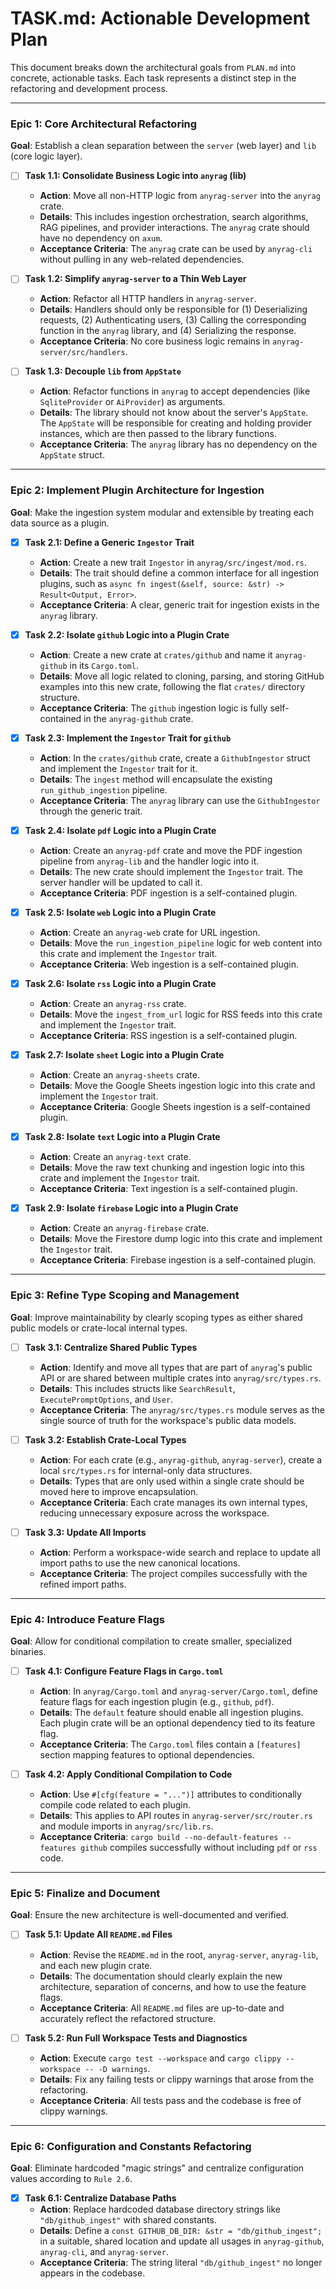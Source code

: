 # TASK.md: Actionable Development Plan

This document breaks down the architectural goals from `PLAN.md` into concrete, actionable tasks. Each task represents a distinct step in the refactoring and development process.

---

### Epic 1: Core Architectural Refactoring

**Goal**: Establish a clean separation between the `server` (web layer) and `lib` (core logic layer).

-   [ ] **Task 1.1: Consolidate Business Logic into `anyrag` (lib)**
    -   **Action**: Move all non-HTTP logic from `anyrag-server` into the `anyrag` crate.
    -   **Details**: This includes ingestion orchestration, search algorithms, RAG pipelines, and provider interactions. The `anyrag` crate should have no dependency on `axum`.
    -   **Acceptance Criteria**: The `anyrag` crate can be used by `anyrag-cli` without pulling in any web-related dependencies.

-   [ ] **Task 1.2: Simplify `anyrag-server` to a Thin Web Layer**
    -   **Action**: Refactor all HTTP handlers in `anyrag-server`.
    -   **Details**: Handlers should only be responsible for (1) Deserializing requests, (2) Authenticating users, (3) Calling the corresponding function in the `anyrag` library, and (4) Serializing the response.
    -   **Acceptance Criteria**: No core business logic remains in `anyrag-server/src/handlers`.

-   [ ] **Task 1.3: Decouple `lib` from `AppState`**
    -   **Action**: Refactor functions in `anyrag` to accept dependencies (like `SqliteProvider` or `AiProvider`) as arguments.
    -   **Details**: The library should not know about the server's `AppState`. The `AppState` will be responsible for creating and holding provider instances, which are then passed to the library functions.
    -   **Acceptance Criteria**: The `anyrag` library has no dependency on the `AppState` struct.

---

### Epic 2: Implement Plugin Architecture for Ingestion

**Goal**: Make the ingestion system modular and extensible by treating each data source as a plugin.

-   [x] **Task 2.1: Define a Generic `Ingestor` Trait**
    -   **Action**: Create a new trait `Ingestor` in `anyrag/src/ingest/mod.rs`.
    -   **Details**: The trait should define a common interface for all ingestion plugins, such as `async fn ingest(&self, source: &str) -> Result<Output, Error>`.
    -   **Acceptance Criteria**: A clear, generic trait for ingestion exists in the `anyrag` library.

-   [x] **Task 2.2: Isolate `github` Logic into a Plugin Crate**
    -   **Action**: Create a new crate at `crates/github` and name it `anyrag-github` in its `Cargo.toml`.
    -   **Details**: Move all logic related to cloning, parsing, and storing GitHub examples into this new crate, following the flat `crates/` directory structure.
    -   **Acceptance Criteria**: The `github` ingestion logic is fully self-contained in the `anyrag-github` crate.

-   [x] **Task 2.3: Implement the `Ingestor` Trait for `github`**
    -   **Action**: In the `crates/github` crate, create a `GithubIngestor` struct and implement the `Ingestor` trait for it.
    -   **Details**: The `ingest` method will encapsulate the existing `run_github_ingestion` pipeline.
    -   **Acceptance Criteria**: The `anyrag` library can use the `GithubIngestor` through the generic trait.

-   [x] **Task 2.4: Isolate `pdf` Logic into a Plugin Crate**
    -   **Action**: Create an `anyrag-pdf` crate and move the PDF ingestion pipeline from `anyrag-lib` and the handler logic into it.
    -   **Details**: The new crate should implement the `Ingestor` trait. The server handler will be updated to call it.
    -   **Acceptance Criteria**: PDF ingestion is a self-contained plugin.

-   [x] **Task 2.5: Isolate `web` Logic into a Plugin Crate**
    -   **Action**: Create an `anyrag-web` crate for URL ingestion.
    -   **Details**: Move the `run_ingestion_pipeline` logic for web content into this crate and implement the `Ingestor` trait.
    -   **Acceptance Criteria**: Web ingestion is a self-contained plugin.

-   [x] **Task 2.6: Isolate `rss` Logic into a Plugin Crate**
    -   **Action**: Create an `anyrag-rss` crate.
    -   **Details**: Move the `ingest_from_url` logic for RSS feeds into this crate and implement the `Ingestor` trait.
    -   **Acceptance Criteria**: RSS ingestion is a self-contained plugin.

-   [x] **Task 2.7: Isolate `sheet` Logic into a Plugin Crate**
    -   **Action**: Create an `anyrag-sheets` crate.
    -   **Details**: Move the Google Sheets ingestion logic into this crate and implement the `Ingestor` trait.
    -   **Acceptance Criteria**: Google Sheets ingestion is a self-contained plugin.

-   [x] **Task 2.8: Isolate `text` Logic into a Plugin Crate**
    -   **Action**: Create an `anyrag-text` crate.
    -   **Details**: Move the raw text chunking and ingestion logic into this crate and implement the `Ingestor` trait.
    -   **Acceptance Criteria**: Text ingestion is a self-contained plugin.

-   [x] **Task 2.9: Isolate `firebase` Logic into a Plugin Crate**
    -   **Action**: Create an `anyrag-firebase` crate.
    -   **Details**: Move the Firestore dump logic into this crate and implement the `Ingestor` trait.
    -   **Acceptance Criteria**: Firebase ingestion is a self-contained plugin.

---

### Epic 3: Refine Type Scoping and Management

**Goal**: Improve maintainability by clearly scoping types as either shared public models or crate-local internal types.

-   [ ] **Task 3.1: Centralize Shared Public Types**
    -   **Action**: Identify and move all types that are part of `anyrag`'s public API or are shared between multiple crates into `anyrag/src/types.rs`.
    -   **Details**: This includes structs like `SearchResult`, `ExecutePromptOptions`, and `User`.
    -   **Acceptance Criteria**: The `anyrag/src/types.rs` module serves as the single source of truth for the workspace's public data models.

-   [ ] **Task 3.2: Establish Crate-Local Types**
    -   **Action**: For each crate (e.g., `anyrag-github`, `anyrag-server`), create a local `src/types.rs` for internal-only data structures.
    -   **Details**: Types that are only used within a single crate should be moved here to improve encapsulation.
    -   **Acceptance Criteria**: Each crate manages its own internal types, reducing unnecessary exposure across the workspace.

-   [ ] **Task 3.3: Update All Imports**
    -   **Action**: Perform a workspace-wide search and replace to update all import paths to use the new canonical locations.
    -   **Acceptance Criteria**: The project compiles successfully with the refined import paths.

---

### Epic 4: Introduce Feature Flags

**Goal**: Allow for conditional compilation to create smaller, specialized binaries.

-   [ ] **Task 4.1: Configure Feature Flags in `Cargo.toml`**
    -   **Action**: In `anyrag/Cargo.toml` and `anyrag-server/Cargo.toml`, define feature flags for each ingestion plugin (e.g., `github`, `pdf`).
    -   **Details**: The `default` feature should enable all ingestion plugins. Each plugin crate will be an optional dependency tied to its feature flag.
    -   **Acceptance Criteria**: The `Cargo.toml` files contain a `[features]` section mapping features to optional dependencies.

-   [ ] **Task 4.2: Apply Conditional Compilation to Code**
    -   **Action**: Use `#[cfg(feature = "...")]` attributes to conditionally compile code related to each plugin.
    -   **Details**: This applies to API routes in `anyrag-server/src/router.rs` and module imports in `anyrag/src/lib.rs`.
    -   **Acceptance Criteria**: `cargo build --no-default-features --features github` compiles successfully without including `pdf` or `rss` code.

---

### Epic 5: Finalize and Document

**Goal**: Ensure the new architecture is well-documented and verified.

-   [ ] **Task 5.1: Update All `README.md` Files**
    -   **Action**: Revise the `README.md` in the root, `anyrag-server`, `anyrag-lib`, and each new plugin crate.
    -   **Details**: The documentation should clearly explain the new architecture, separation of concerns, and how to use the feature flags.
    -   **Acceptance Criteria**: All `README.md` files are up-to-date and accurately reflect the refactored structure.

-   [ ] **Task 5.2: Run Full Workspace Tests and Diagnostics**
    -   **Action**: Execute `cargo test --workspace` and `cargo clippy --workspace -- -D warnings`.
    -   **Details**: Fix any failing tests or clippy warnings that arose from the refactoring.
    -   **Acceptance Criteria**: All tests pass and the codebase is free of clippy warnings.

---

### Epic 6: Configuration and Constants Refactoring

**Goal**: Eliminate hardcoded "magic strings" and centralize configuration values according to `Rule 2.6`.

-   [x] **Task 6.1: Centralize Database Paths**
    -   **Action**: Replace hardcoded database directory strings like `"db/github_ingest"` with shared constants.
    -   **Details**: Define a `const GITHUB_DB_DIR: &str = "db/github_ingest";` in a suitable, shared location and update all usages in `anyrag-github`, `anyrag-cli`, and `anyrag-server`.
    -   **Acceptance Criteria**: The string literal `"db/github_ingest"` no longer appears in the codebase.